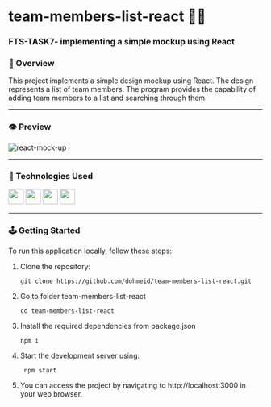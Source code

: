 # team-members-list-react :page_with_curl::bust_in_silhouette:

### FTS-TASK7- implementing a simple mockup using React

### :stars: Overview
This project implements a simple design mockup using React. The design represents a list of team members. The program provides the capability of adding team members to a list and searching through them.

-----
### :eye: Preview
![react-mock-up](https://github.com/dohmeid/team-members-list-react/assets/90987176/9314b780-dbf4-4429-9e7d-3e0d0f2d9bdc)

-----
### :space_invader: Technologies Used
<div align="left">
    <img src="https://img.shields.io/badge/JavaScript-323330?style=for-the-badge&logo=javascript&logoColor=F7DF1E" height="30" />
    <img src="https://img.shields.io/badge/VSCode-0078D4?style=for-the-badge&logo=visual%20studio%20code&logoColor=white" height="30" />
    <img src="https://img.shields.io/badge/React-20232A?style=for-the-badge&logo=react&logoColor=61DAFB" height="30" />
    <img src="https://img.shields.io/badge/npm-CB3837?style=for-the-badge&logo=npm&logoColor=white" height="30" />
</div>

-----
### :joystick: Getting Started 
To run this application locally, follow these steps:
1. Clone the repository:
   ```
   git clone https://github.com/dohmeid/team-members-list-react.git
   ```
2. Go to folder team-members-list-react
   ```
   cd team-members-list-react
   ```
3. Install the required dependencies from package.json
   ```
   npm i
   ```

4. Start the development server using:
   ```
    npm start
   ```
5. You can access the project by navigating to http://localhost:3000 in your web browser.
